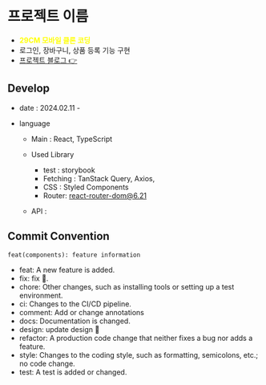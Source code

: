 # 프로젝트 이름

- <strong style="color:yellow">29CM 모바일 클론 코딩</strong>
- 로그인, 장바구니, 상품 등록 기능 구현
- [프로젝트 블로그 👉](https://www.notion.so/yuziwoo2/29cm-Clone-6d878d55288d4e65940cb9223f30a358?pvs=4)

## Develop

- date : 2024.02.11 - 

- language

  - Main : React, TypeScript
  - Used Library

    - test : storybook
    - Fetching : TanStack Query, Axios,
    - CSS : Styled Components
    - Router: react-router-dom@6.21

  - API :

## Commit Convention

```
feat(components): feature information
```

- feat: A new feature is added.
- fix: fix 🐞.
- chore: Other changes, such as installing tools or setting up a test environment.
- ci: Changes to the CI/CD pipeline.
- comment: Add or change annotations
- docs: Documentation is changed.
- design: update design 🎨
- refactor: A production code change that neither fixes a bug nor adds a feature.
- style: Changes to the coding style, such as formatting, semicolons, etc.; no code change.
- test: A test is added or changed.
